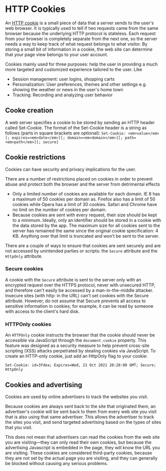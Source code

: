 # HTTP Cookies

An [HTTP cookie](https://developer.mozilla.org/en-US/docs/Web/HTTP/Cookies) is a small piece of data that a server sends to the user's web browser. It is typically used to tell if two requests came from the same browser because the underlying HTTP protocol is stateless. Each request from your browser is completely separate from the next one, so the server needs a way to keep track of what request belongs to what visitor. By storing a small bit of information in a cookie, the web site can determine that your page view belongs to your user account.

Cookies mainly used for three purposes: help the user in providing a much more targeted and customized experience tailored to the user. Like
 
* Session management: user logins, shopping carts
* Personalization: User preferences, themes and other settings e.g. showing the weather or news in the user's home town
* Tracking: Recording and analyzing user behavior

## Cooke creation

A web server specifies a cookie to be stored by sending an HTTP header called Set-Cookie. The format of the Set-Cookie header is a string as follows (parts in square brackets are optional):
`Set-Cookie: <em>value</em>[; expires=<em>date</em>][; domain=<em>domain</em>][; path=<em>path</em>][; secure]`

## Cookie restrictions

Cookies can have security and privacy implications for the user.

There are a number of restrictions placed on cookies in order to prevent abuse and protect both the browser and the server from detrimental effects
*  Only a limited number of cookies are available for each domain. IE 8 has a maximum of 50 cookies per domain as. Firefox also has a limit of 50 cookies while Opera has a limit of 30 cookies. Safari and Chrome have no limit on the number of cookies per domain.
* Because cookies are sent with every request, their size should be kept to a minimum. Ideally, only an identifier should be stored in a cookie with the data stored by the app. The maximum size for all cookies sent to the server has remained the same since the original cookie specification: 4 KB. Anything over that limit is truncated and won’t be sent to the server.

There are a couple of ways to ensure that cookies are sent securely and are not accessed by unintended parties or scripts: the `Secure` attribute and the `HttpOnly` attribute.

### Secure cookies

A cookie with the `Secure` attribute is sent to the server only with an encrypted request over the HTTPS protocol, never with unsecured HTTP, and therefore can't easily be accessed by a man-in-the-middle attacker. Insecure sites (with http: in the URL) can't set cookies with the Secure attribute. However, do not assume that Secure prevents all access to sensitive information in cookies; for example, it can be read by someone with access to the client's hard disk.

### HTTPOnly cookies

An `HTTPOnly` cookie instructs the browser that the cookie should never be accessible via JavaScript through the `document.cookie` property. This feature was designed as a security measure to help prevent cross-site scripting (XSS) attacks perpetrated by stealing cookies via JavaScript. To create an HTTP-only cookie, just add an HttpOnly flag to your cookie:

`Set-Cookie: id=3fdea; Expires=Wed, 21 Oct 2021 20:28:00 GMT; Secure; HttpOnly`

## Cookies and advertising

Cookies are used by online advertisers to track the websites you visit.

Because cookies are always sent back to the site that originated them, an advertiser's cookie will be sent back to them from every web site you visit that is also using that same advertiser. This allows the advertiser to track the sites you visit, and send targeted advertising based on the types of sites that you visit.

This does not mean that advertisers can read the cookies from the web site you are visiting—they can only read their own cookies, but because the advertising Javascript is embedded in the page, they will know the URL you are visiting. These cookies are considered third-party cookies, because they are not set by the actual page you are visiting, and they can generally be blocked without causing any serious problems.
